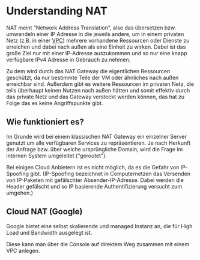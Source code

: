 # Understanding NAT

NAT meint "Network Address Translation", also das übersetzen bzw. umwandeln einer IP Adresse in die jeweils andere, um in einem privaten Netz (z.B. in einer [VPC](./VPC.md)) mehrere vorhandene Ressourcen oder Dienste zu erreichen und dabei nach außen als eine Einheit zu wirken. Dabei ist das große Ziel nur mit einer IP-Adresse auszukommen und so nur eine knapp verfügbare IPv4 Adresse in Gebrauch zu nehmen.

Zu dem wird durch das NAT Gateway die eigentlichen Ressourcen geschützt, da nur bestimmte Teile der VM oder ähnliches nach außen erreichbar sind. Außerdem gibt es weitere Ressourcen im privaten Netz, die teils überhaupt keinen Nutzen nach außen hätten und somit effektiv durch das private Netz und das Gateway versteckt werden können, das hat zu Folge das es keine Angriffspunkte gibt.

## Wie funktioniert es?

Im Grunde wird bei einem klassischen NAT Gateway ein einzelner Server genutzt um alle verfügbaren Services zu repräsentieren. Je nach Herkunft der Anfrage bzw. über welche ursprüngliche Domain, wird die Frage im internen System umgeleitet ("geroutet").

Bei einigen Cloud Anbietern ist es nicht möglich, da es die Gefahr von IP-Spoofing gibt. (IP-Spoofing bezeichnet in Computernetzen das Versenden von IP-Paketen mit gefälschter Absender-IP-Adresse. Dabei werden die Header gefälscht und so IP basierende Authentifizierung versucht zum umgehen.)

## Cloud NAT (Google)

Google bietet eine selbst skalierende und managed Instanz an, die für High Load und Bandwidth ausgelegt ist.

Diese kann man über die Console auf direktem Weg zusammen mit einem VPC anlegen.
